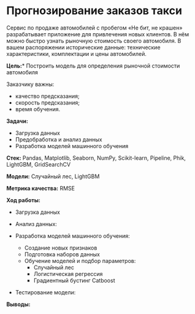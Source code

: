 # Прогнозирование заказов такси
 
Сервис по продаже автомобилей с пробегом «Не бит, не крашен» разрабатывает приложение для привлечения новых клиентов. В нём можно быстро узнать рыночную стоимость своего автомобиля. В вашем распоряжении исторические данные: технические характеристики, комплектации и цены автомобилей. 

**Цель:*** Построить модель для определения рыночной стоимости автомобиля

Заказчику важны:

- качество предсказания;
- скорость предсказания;
- время обучения.
  
**Задачи:**  
- Загрузка данных
- Предобработка и анализ данных
- Разработка моделей машинного обучения
    
**Стек:**  Pandas, Matplotlib, Seaborn, NumPy, Scikit-learn, Pipeline, Phik, LightGBM, GridSearchCV

**Модели:** Cлучайный лес, LightGBM

**Метрика качества:** RMSE

**Ход работы:**  
- Загрузка данных
- Анализ данных:
   
- Разработка моделей машинного обучения:
    - Создание новых признаков
    - Подготовка наборов данных
    - Обучение моделей и подбор параметров:
        - Случайный лес
        - Логистическая регрессия
        - Градиентный бустинг Catboost
- Тестирование модели:
       
**Выводы:**  
